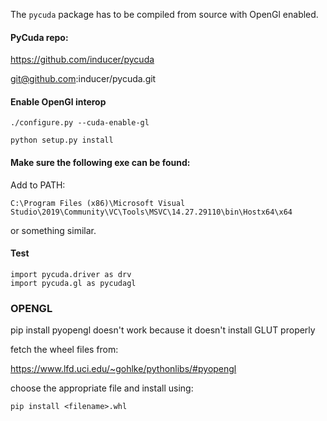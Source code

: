 The `pycuda` package has to be compiled from source with OpenGl enabled. 

#### PyCuda repo:

https://github.com/inducer/pycuda

git@github.com:inducer/pycuda.git

#### Enable OpenGl interop

`./configure.py --cuda-enable-gl`

`python setup.py install`


#### Make sure the following exe can be found:

Add to PATH:

`C:\Program Files (x86)\Microsoft Visual Studio\2019\Community\VC\Tools\MSVC\14.27.29110\bin\Hostx64\x64`

or something similar.

#### Test

```
import pycuda.driver as drv
import pycuda.gl as pycudagl
```

### OPENGL

pip install pyopengl doesn't work because it doesn't install GLUT properly

fetch the wheel files from:

https://www.lfd.uci.edu/~gohlke/pythonlibs/#pyopengl

choose the appropriate file and install using:

`pip install <filename>.whl`

